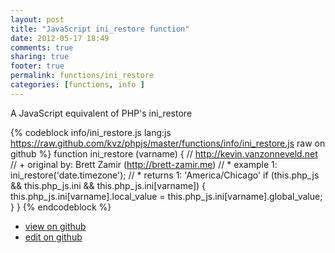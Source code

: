 ```yaml
---
layout: post
title: "JavaScript ini_restore function"
date: 2012-05-17 18:49
comments: true
sharing: true
footer: true
permalink: functions/ini_restore
categories: [functions, info ]
---
```

A JavaScript equivalent of PHP's ini_restore
<!-- more -->
{% codeblock info/ini_restore.js lang:js https://raw.github.com/kvz/phpjs/master/functions/info/ini_restore.js raw on github %}
function ini_restore (varname) {
    // http://kevin.vanzonneveld.net
    // +   original by: Brett Zamir (http://brett-zamir.me)
    // *     example 1: ini_restore('date.timezone');
    // *     returns 1: 'America/Chicago'
    if (this.php_js && this.php_js.ini && this.php_js.ini[varname]) {
        this.php_js.ini[varname].local_value = this.php_js.ini[varname].global_value;
    }
}
{% endcodeblock %}
<ul>
 <li><a href="https://github.com/kvz/phpjs/blob/master/functions/info/ini_restore.js">view on github</a></li>
 <li><a href="https://github.com/kvz/phpjs/edit/master/functions/info/ini_restore.js">edit on github</a></li>
</ul>
